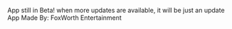 App still in Beta!
when more updates are available, it will be just an update
App Made By: FoxWorth Entertainment
